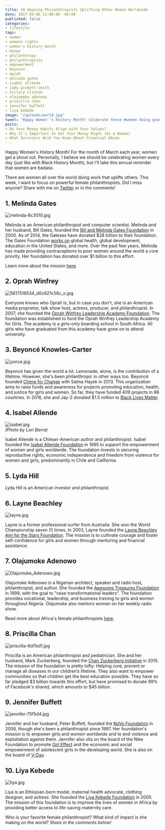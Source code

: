 ```yaml
---
title: 10 Amazing Philanthropists Uplifting Other Women Worldwide
date: 2017-03-06 11:00:00 -05:00
published: false
categories:
- lifestyle
tags:
- women
- womens rights
- women's history month
- money
- philanthropy
- philanthropists
- empowerment
- beyonce
- oprah
- melinda gates
- isabel allende
- jada pinkett-smith
- hillary clinton
- olajumoke adenowo
- priscilla chan
- jennifer buffett
- liya kebede
image: "/uploads/world.jpg"
tweet: 'Happy Women''s History Month! Celebrate these #women doing good w/ #money. '
posts:
- Do Your Money Habits Align with Your Values?
- Why It's Important to Get Your Money Right (As a Woman)
- What Survivors Wish You Knew About Financial Abuse
---
```


Happy Women's History Month! For the month of March each year, women get a shout out. Personally, I believe we should be celebrating women every day (just like with Black History Month), but I'll take this annual reminder that women are badass.

There are women all over the world doing work that uplifts others. This week, I want to focus on powerful female philanthropists. Did I miss anyone? Share with me on [Twitter](twitter.com/maggiegermano) or in the comments!

## 1. Melinda Gates

![melinda-8c3010.jpg](/uploads/melinda-8c3010.jpg)

Melinda is an American philanthropist and computer scientist. Melinda and her husband, Bill Gates, founded the [Bill and Melinda Gates Foundation](http://www.gatesfoundation.org/) in 2000. As of 2014, the Gateses have donated $28 billion to their foundation.  The Gates Foundation [works on](http://www.gatesfoundation.org/What-We-Do) global health, global development, education in the United States, and more. Over the past few years, Melinda has made providing contraceptions to poor women around the world a core priority. Her foundation has donated over $1 billion to this effort.

Learn more about the mission [here](https://www.nytimes.com/2016/11/01/health/melinda-gates-birth-control-poverty.html).

## 2. Oprah Winfrey

![5617518534_d0c621c56c_o.jpg](/uploads/5617518534_d0c621c56c_o.jpg)

Everyone knows who Oprah is, but in case you don't, she is an American media proprietor, talk show host, actress, producer, and philanthropist. In 2007, she founded the [Oprah Winfrey Leadership Academy Foundation](http://www.owla.co.za/). The foundation was established to fund the Oprah Winfrey Leadership Academy for Girls. The academy is a girls-only boarding school in South Africa. All girls who have graduated from this academy have gone on to attend university.

## 3. Beyoncé Knowles-Carter

![yonce.jpg](/uploads/yonce.jpg)

Beyoncé has given the world a lot. Lemonade, alone, is the contribution of a lifetime. However, she's been philanthropic in other ways too. Beyoncé founded [Chime for Change](http://www.chimeforchange.org/) with Salma Hayek in 2013. This organization aims to raise funds and awareness for projects promoting education, health, and justice for girls and women. So far, they have funded 409 projects in 86 countries. In 2016, she and Jay-Z donated $1.5 million to [Black Lives Matter](http://blacklivesmatter.com/).

## 4. Isabel Allende

![isabel.jpg](/uploads/isabel.jpg)\
*(Photo by Lori Barra)*

Isabel Allende is a Chilean-American author and philanthropist. Isabel founded the [Isabel Allende Foundation](http://www.isabelallendefoundation.org/en/story) in 1995 to support the empowerment of women and girls worldwide. The foundation invests in securing reproductive rights, economic independence and freedom from violence for women and girls, predominantly in Chile and California.

## 5. Lyda Hill

Lyda Hill is an American investor and philanthropist.

## 6. Layne Beachley

![layne.jpg](/uploads/layne.jpg)

Layne is a former professional surfer from Australia. She won the World Championship seven (!) times. In 2003, Layne founded the [Layne Beachley Aim for the Stars Foundation](https://www.aimforthestars.com.au/). The mission is to cultivate courage and foster self-confidence for girls and women through mentoring and financial assistance.

## 7. Olajumoke Adenowo

![Olajumoke_Adenowo.jpg](/uploads/Olajumoke_Adenowo.jpg)

Olajumoke Adenowo is a Nigerian architect, speaker and radio host, philanthropist, and author. She founded the [Awesome Treasures Foundation](http://awesometreasuresfoundation.org/index.html) in 1999, with the goal to "raise transformational leaders". The foundation provides vocational, leadership, and business training to girls and women throughout Nigeria. Olajumoke also mentors women on her weekly radio show.

Read more about Africa's female philanthropists [here](http://fortune.com/2016/05/31/africas-female-philanthropists/).

## 8. Priscilla Chan

![priscilla-6d7bd1.jpg](/uploads/priscilla-6d7bd1.jpg)

Priscilla is an American philanthropist and pediatrician. She and her husband, Mark Zuckerberg, founded the [Chan Zuckerberg Initiative](https://chanzuckerberg.com/) in 2015. The mission of the foundation is pretty lofty: Helping cure, prevent or manage all diseases in our children’s lifetime. They also want to empower communities so that children get the best education possible. They have so far pledged $3 billion towards this effort, but have promised to donate 99% of Facebook's shared, which amounts to $45 billion.

## 9. Jennifer Buffett

![jennifer-75f5d4.jpg](/uploads/jennifer-75f5d4.jpg)

Jennifer and her husband, Peter Buffett, founded the [NoVo Foundation](http://novofoundation.org/) in 2006, though she's been a philanthropist since 1997. Her foundation's mission is to empower girls and women worldwide and to end violence and exploitation against them. Jennifer also sits on the board of the Nike Foundation to promote [Girl Effect](http://www.girleffect.org/) and the economic and social empowerment of adolescent girls in the developing world. She is also on the board of [V-Day](http://www.vday.org/).

## 10. Liya Kebede

![liya.jpg](/uploads/liya.jpg)

Liya is an Ethiopian-born model, maternal health advocate, clothing designer, and actress. She founded the [Liya Kebede Foundation](http://lkfound.org/) in 2005. The mission of this foundation is to improve the lives of women in Africa by providing better access to life-saving maternity care.

Who is your favorite female philanthropist? What kind of impact is she making on the world? *Share in the comments below!*